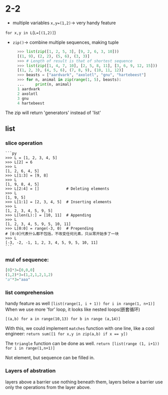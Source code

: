 # 2-2
  
* multiple variables
`x,y=(1,2)`-> very handy feature

`for x,y in L`(`L=[(1,2)]`)

* `zip()`-> combine multiple sequences, making tuple
  ```py
    >>> list(zip([1, 2, 5, 3], [9, 2, 6, 3, 10]))
    [(1, 9), (2, 2), (5, 6), (3, 3)]
    >>> # Length of result is that of shortest sequence
    >>> list(zip([1, 4, 7, 10], [2, 5, 8, 11], [3, 6, 9, 12, 15]))
    [(1, 2, 3), (4, 5, 6), (7, 8, 9), (10, 11, 12)]
    >>> beasts = ["aardvark", "axolotl", "gnu", "hartebeest"]
    >>> for n, animal in zip(range(1, 5), beasts):
    ...     print(n, animal)
    1 aardvark
    2 axolotl
    3 gnu
    4 hartebeest
    ```

The zip will return 'generators' instead of 'list'

## list

### slice operation
    ```py
    >>> L = [1, 2, 3, 4, 5]
    >>> L[2] = 6
    >>> L
    [1, 2, 6, 4, 5]
    >>> L[1:3] = [9, 8]
    >>> L
    [1, 9, 8, 4, 5]
    >>> L[2:4] = []            # Deleting elements
    >>> L
    [1, 9, 5]
    >>> L[1:1] = [2, 3, 4, 5]  # Inserting elements
    >>> L
    [1, 2, 3, 4, 5, 9, 5]
    >>> L[len(L):] = [10, 11]  # Appending
    >>> L
    [1, 2, 3, 4, 5, 9, 5, 10, 11]
    >>> L[0:0] = range(-3, 0)  # Prepending
    # [0:0]代表什么都不包括，不改变任何元素，只从零开始多了一块
    >>> L
    [-3, -2, -1, 1, 2, 3, 4, 5, 9, 5, 10, 11]
    ```

### mul of sequence:
```py
[0]*3=[0,0,0]
(1,2)*3=(1,2,1,2,1,2)
"a"*3="aaa"
```
### list comprehension
handy feature as well
`[list(range(1, i + 1)) for i in range(1, n+1)]`
When we use more 'for' loop, it looks like nested loops(嵌套循环)

`[(a,b) for a in range(10,13) for b in range (a,14)]`

With this, we could implement `matches` function with one line, like a cool engineer:
`return sum([1 for x,y in zip(a,b) if x == y])`

The `triangle` function can be done as well.
`return [list(range (1, i+1)) for i in range(1,n+1)]`

Not element, but sequence can be filled in.

### Layers of abstration

layers above a barrier use nothing beneath them, layers below a barrier use only the operations from the layer above.
